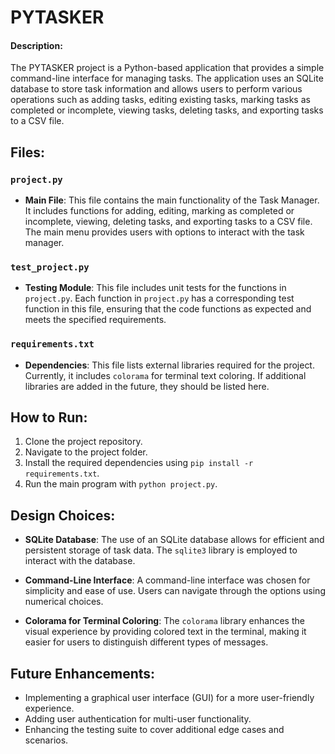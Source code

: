 # PYTASKER

#### Description:

The PYTASKER project is a Python-based application that provides a simple command-line interface for managing tasks. The application uses an SQLite database to store task information and allows users to perform various operations such as adding tasks, editing existing tasks, marking tasks as completed or incomplete, viewing tasks, deleting tasks, and exporting tasks to a CSV file.

## Files:

### `project.py`

- **Main File**: This file contains the main functionality of the Task Manager. It includes functions for adding, editing, marking as completed or incomplete, viewing, deleting tasks, and exporting tasks to a CSV file. The main menu provides users with options to interact with the task manager.

### `test_project.py`

- **Testing Module**: This file includes unit tests for the functions in `project.py`. Each function in `project.py` has a corresponding test function in this file, ensuring that the code functions as expected and meets the specified requirements.

### `requirements.txt`

- **Dependencies**: This file lists external libraries required for the project. Currently, it includes `colorama` for terminal text coloring. If additional libraries are added in the future, they should be listed here.

## How to Run:

1. Clone the project repository.
2. Navigate to the project folder.
3. Install the required dependencies using `pip install -r requirements.txt`.
4. Run the main program with `python project.py`.

## Design Choices:

- **SQLite Database**: The use of an SQLite database allows for efficient and persistent storage of task data. The `sqlite3` library is employed to interact with the database.

- **Command-Line Interface**: A command-line interface was chosen for simplicity and ease of use. Users can navigate through the options using numerical choices.

- **Colorama for Terminal Coloring**: The `colorama` library enhances the visual experience by providing colored text in the terminal, making it easier for users to distinguish different types of messages.

## Future Enhancements:

- Implementing a graphical user interface (GUI) for a more user-friendly experience.
- Adding user authentication for multi-user functionality.
- Enhancing the testing suite to cover additional edge cases and scenarios.

